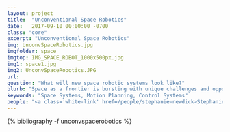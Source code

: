 ```yaml
---
layout: project
title:  "Unconventional Space Robotics"
date:   2017-09-10 00:00:00 -0700
class: "core"
excerpt: "Unconventional Space Robotics"
img: UnconvSpaceRobotics.jpg
imgfolder: space
imgtop: IMG_SPACE_ROBOT_1000x500px.jpg
img1: space1.jpg
img2: UnconvSpaceRobotics.JPG
url: 
question: "What will new space robotic systems look like?"
blurb: "Space as a frontier is bursting with unique challenges and opportunities, for mankind and especially for roboticists. Novel technologies are required to engage the harsh realities of space and further space science, exploration, and development. Among other projects, the lab focuses on: (1) small assistive free-flying robots, such as the Astrobee robots soon to be operational on the International Space Station, (2) space robot manipulator systems, for on-orbit tasks such as satellite servicing and debris removal, (3) hopping rovers (e.g. Hedgehog) for efficient mobility on small Solar System bodies with extremely low gravity, such as asteroids and comets, (4) gecko-inspired adhesive grippers, a novel space-qualified technology for grasping surfaces, enabling robust capture and manipulation even of large, tumbling objects, (5) multi-agent, modular robots for collaborative, multi-modal mobility (e.g., flying, swimming, rolling) on bodies such as Titan having an atmosphere."
keywords: "Space Systems, Motion Planning, Control Systems"
people: "<a class='white-link' href=/people/stephanie-newdick>Stephanie Newdick</a>, <a class='white-link' href=/people/andrew-bylard>Andrew Bylard</a>"
---
```


<div class="project_bib">
{% bibliography -f unconvspacerobotics %}
</div>

